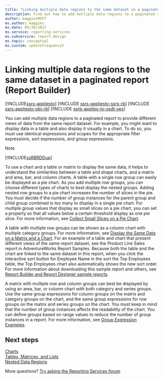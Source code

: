 ```yaml
---
title: "Linking multiple data regions to the same dataset in a paginated report"
description: Find out how to add multiple data regions to a paginated report to provide different views of data from the same report dataset in Report Builder.
author: maggiesMSFT
ms.author: maggies
ms.date: 05/30/2017
ms.service: reporting-services
ms.subservice: report-design
ms.topic: conceptual
ms.custom: updatefrequency5
---
```


# Linking multiple data regions to the same dataset in a paginated report (Report Builder)

[!INCLUDE[ssrs-appliesto](../../includes/ssrs-appliesto.md)] [!INCLUDE [ssrs-appliesto-ssrs-rb](../../includes/ssrs-appliesto-ssrs-rb.md)] [!INCLUDE [ssrs-appliesto-pbi-rb](../../includes/ssrs-appliesto-pbi-rb.md)] [!INCLUDE [ssrb-applies-to-ssdt-yes](../../includes/ssrb-applies-to-ssdt-yes.md)]

You can add multiple data regions to a paginated report to provide different views of data from the same report dataset. For example, you might want to display data in a table and also display it visually in a chart. To do so, you must use identical expressions and scopes for the appropriate filter expressions, sort expressions, and group expressions.  
  
> [!NOTE]  
>  [!INCLUDE[ssRBRDDup](../../includes/ssrbrddup-md.md)]  
  
 To use a chart and a table or matrix to display the same data, it helps to understand the similarities between a table and shape charts, and a matrix and area, bar, and column charts. A table with a single row group can easily be displayed as a pie chart. As you add multiple row groups, you can choose different types of charts to best display the nested groups. Adding nested row groups to a pie chart increases the number of slices in the pie. You must decide if the number of group instances for the parent group and child group combined is too many to display in a single pie chart. For multiple group values that display as small slices on a pie chart, you can set a property so that all values below a certain threshold display as one pie slice. For more information, see [Collect Small Slices on a Pie Chart](../../reporting-services/report-design/collect-small-slices-on-a-pie-chart-report-builder-and-ssrs.md).  
  
 A table with multiple row groups can be shown as a column chart with multiple category groups. For more information, see [Display the Same Data on a Matrix and a Chart](../../reporting-services/report-design/display-the-same-data-on-a-matrix-and-a-chart-report-builder.md). For an example of a table and chart that present different views of the same report dataset, see the Product Line Sales report in AdventureWorks Report Samples. Because both the table and the chart are linked to the same dataset in this report, when you click the interactive sort button for Employee Name in the sort the Top Employees table, the Top Employees chart also automatically shows the new sort order. For more information about downloading this sample report and others, see [Report Builder and Report Designer sample reports](../../reporting-services/tools/reporting-services-tools.md).
  
 A matrix with multiple row and column groups can best be displayed by using an area, bar, or column chart with both category and series groups. Use the same group expressions for column groups on the matrix and category groups on the chart, and the same group expressions for row groups on the matrix and series groups on the chart. You must keep in mind that the number of group instances affects the readability of the chart. You can define groups based on range values to reduce the number of group instances in a report. For more information, see [Group Expression Examples](../../reporting-services/report-design/group-expression-examples-report-builder-and-ssrs.md).  
  
## Next steps

[Charts](../../reporting-services/report-design/charts-report-builder-and-ssrs.md)   
[Tables, Matrices, and Lists](../../reporting-services/report-design/tables-matrices-and-lists-report-builder-and-ssrs.md)   
[Nested Data Regions](../../reporting-services/report-design/nested-data-regions-report-builder-and-ssrs.md)  

More questions? [Try asking the Reporting Services forum](/answers/search.html?c=&f=&includeChildren=&q=ssrs+OR+reporting+services&redirect=search%2fsearch&sort=relevance&type=question+OR+idea+OR+kbentry+OR+answer+OR+topic+OR+user)
